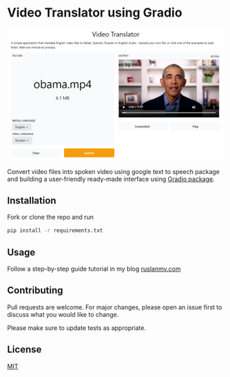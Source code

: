 # Video Translator using Gradio

![Main image](main.png)

Convert video files into spoken video using google text to speech package and building a user-friendly ready-made interface using [Gradio package](https://www.gradio.app/). 

## Installation

Fork or clone the repo and run 

```bash
pip install -r requirements.txt
```

## Usage

Follow a step-by-step guide tutorial in my blog [ruslanmv.com]( ruslanmv.com)

## Contributing

Pull requests are welcome. For major changes, please open an issue first to discuss what you would like to change.

Please make sure to update tests as appropriate.

## License

[MIT](https://choosealicense.com/licenses/mit/)


